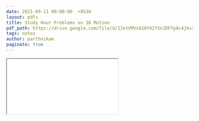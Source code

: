```yaml
---
date: 2021-09-11 00:00:00  +0530
layout: pdfs
title: Study Hour Problems on 1D Motion
pdf_path: https://drive.google.com/file/d/1JetVMVs620Y42YSnJDFfpAc4jksZeb-d/preview?usp=sharing
tags: notes
author: parthnikam
paginate: true
---
```


<iframe class="embed-pdf" src="{{ page.pdf_path }}#toolbar=0" seamless="seamless" scrolling="no" style="overflow:hidden"></iframe>
